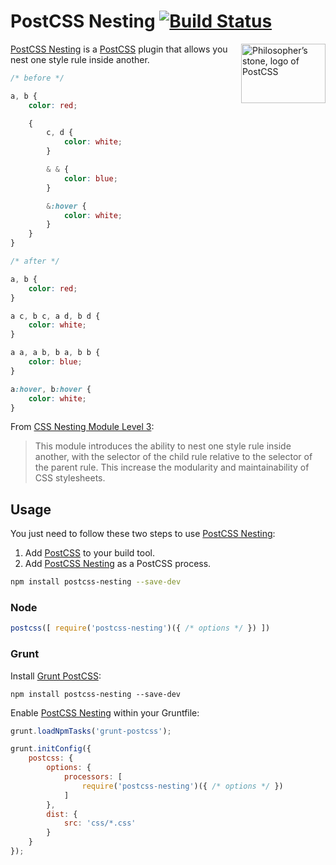 # PostCSS Nesting [![Build Status][ci-img]][ci]

<img align="right" width="135" height="95" src="http://postcss.github.io/postcss/logo-leftp.png" title="Philosopher’s stone, logo of PostCSS">

[PostCSS Nesting] is a [PostCSS] plugin that allows you nest one style rule inside another.

```css
/* before */

a, b {
    color: red;

    {
        c, d {
            color: white;
        }

        & & {
            color: blue;
        }

        &:hover {
            color: white;
        }
    }
}

/* after */

a, b {
    color: red;
}

a c, b c, a d, b d {
    color: white;
}

a a, a b, b a, b b {
    color: blue;
}

a:hover, b:hover {
    color: white;
}
```

From [CSS Nesting Module Level 3]:
> This module introduces the ability to nest one style rule inside another, with the selector of the child rule relative to the selector of the parent rule. This increase the modularity and maintainability of CSS stylesheets.

## Usage

You just need to follow these two steps to use [PostCSS Nesting]:

1. Add [PostCSS] to your build tool.
2. Add [PostCSS Nesting] as a PostCSS process.

```sh
npm install postcss-nesting --save-dev
```

### Node

```js
postcss([ require('postcss-nesting')({ /* options */ }) ])
```

### Grunt

Install [Grunt PostCSS]:

```shell
npm install postcss-nesting --save-dev
```

Enable [PostCSS Nesting] within your Gruntfile:

```js
grunt.loadNpmTasks('grunt-postcss');

grunt.initConfig({
    postcss: {
        options: {
            processors: [
                require('postcss-nesting')({ /* options */ })
            ]
        },
        dist: {
            src: 'css/*.css'
        }
    }
});
```

[ci]: https://travis-ci.org/jonathantneal/postcss-nesting
[ci-img]: https://travis-ci.org/jonathantneal/postcss-nesting.svg
[CSS Nesting Module Level 3]: http://tabatkins.github.io/specs/css-nesting/
[Grunt PostCSS]: https://github.com/nDmitry/grunt-postcss
[PostCSS]: https://github.com/postcss/postcss
[PostCSS Nesting]: https://github.com/jonathantneal/postcss-nesting
